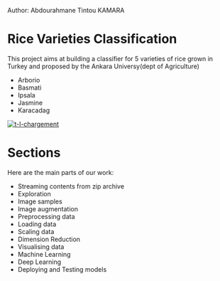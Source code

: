 
Author: Abdourahmane Tintou KAMARA


Rice Varieties Classification
=============================

This project aims at building a classifier for 5 varieties of rice grown in Turkey and proposed by the Ankara Universy(dept of Agriculture)

*   Arborio
*   Basmati
*   Ipsala
*   Jasmine
*   Karacadag

<a href="https://ibb.co/4Yxhkxf"><img src="https://i.ibb.co/vQ8098B/t-l-chargement.png" alt="t-l-chargement" border="0"></a>

Sections
========
Here are the main parts of our work:
* Streaming contents from zip archive
* Exploration
* Image samples
* Image augmentation
* Preprocessing data
* Loading data
* Scaling data
* Dimension Reduction
* Visualising data
* Machine Learning
* Deep Learning
* Deploying and Testing models